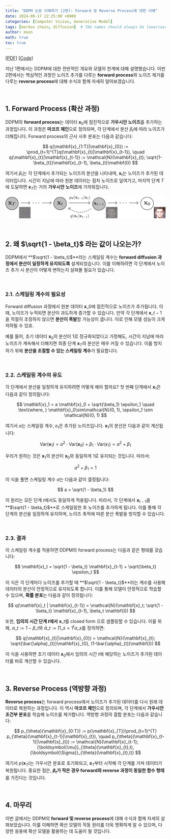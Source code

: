 ```yaml
---
title: "DDPM 논문 이해하기 (2편): Forward 및 Reverse Process에 대한 이해"  
date: 2024-09-17 22:25:00 +0900  
categories: [Computer Vision, Generative Model]  
tags: [markov chain, diffusion]  # TAG names should always be lowercase  
author: moon  
math: true  
toc: true  
---
```


[[PDF](https://arxiv.org/pdf/2006.11239)] [[Code](https://github.com/hojonathanho/diffusion)]

지난 1편에서는 DDPM에 대한 전반적인 개요와 모델의 한계에 대해 설명했습니다. 이번 2편에서는 핵심적인 과정인 노이즈 추가를 다루는 **forward process**와 노이즈 제거를 다루는 **reverse process**에 대해 수식과 함께 자세히 알아보겠습니다.

<br>

## 1. Forward Process (확산 과정)

DDPM의 **forward process**는 데이터 $\mathbf{x}_0$에 점진적으로 **가우시안 노이즈**를 추가하는 과정입니다. 이 과정은 **마코프 체인**으로 정의되며, 각 단계에서 분산 $\beta_t$에 따라 노이즈가 더해집니다. Forward process의 근사 사후 분포는 다음과 같습니다:

$$
q(\mathbf{x}_{1:T}|\mathbf{x}_{0}) := \prod_{t=1}^{T}q(\mathbf{x}_{t}|\mathbf{x}_{t-1}), \quad q(\mathbf{x}_{t}|\mathbf{x}_{t-1}) := \mathcal{N}(\mathbf{x}_{t}; \sqrt{1-\beta_{t}}\mathbf{x}_{t-1}, \beta_{t}\mathbf{I})
$$

여기서 $\beta_t$는 각 단계에서 추가되는 노이즈의 분산을 나타내며, $\mathbf{x}_t$는 노이즈가 추가된 데이터입니다. 시간이 지남에 따라 원본 데이터는 점차 노이즈로 덮여가고, 마지막 단계 $T$에 도달하면 $\mathbf{x}_T$는 거의 **가우시안 노이즈**에 가까워집니다.

![graphics - diffusion](/assets/img/ddpm/graphical-model.png)

<br>

## 2. 왜 $\sqrt{1 - \beta_t}$ 라는 값이 나오는가?

DDPM에서 **$\sqrt{1 - \beta_t}$**라는 스케일링 계수는 **forward diffusion 과정에서 분산이 일정하게 유지되도록** 설계되었습니다. 이를 이해하려면 각 단계에서 노이즈 추가 시 분산이 어떻게 변하는지 살펴볼 필요가 있습니다.

<br>

### 2.1. 스케일링 계수의 필요성

Forward diffusion 과정에서 원본 데이터 $\mathbf{x}\_0$에 점진적으로 노이즈가 추가됩니다. 이때, 노이즈가 누적되면 분산이 과도하게 증가할 수 있습니다. 만약 각 단계에서 $\mathbf{x}\_{t-1}$을 적절히 조정하지 않으면 **분산이 폭발**할 가능성이 큽니다. 이로 인해 모델 성능이 크게 저하될 수 있죠.

예를 들어, 초기 데이터 $\mathbf{x}_0$의 분산이 1로 정규화되었다고 가정해도, 시간이 지남에 따라 노이즈가 계속해서 더해지면 최종 단계 $\mathbf{x}_T$의 분산은 매우 커질 수 있습니다. 이를 방지하기 위해 **분산을 조절할 수 있는 스케일링 계수**가 필요합니다.

<br>

### 2.2. 스케일링 계수의 유도

각 단계에서 분산을 일정하게 유지하려면 어떻게 해야 할까요? 첫 번째 단계에서 $\mathbf{x}_1$은 다음과 같이 정의됩니다:

$$
\mathbf{x}_1 = a \mathbf{x}_0 + \sqrt{\beta_1} \epsilon_1 \quad \text{where, } \mathbf{x}_0\sim\mathcal{N}(0, 1), \epsilon_1 \sim \mathcal{N}(0, 1)
$$

여기서 $a$는 스케일링 계수, $\epsilon_1$은 추가된 노이즈입니다. $\mathbf{x}_1$의 분산은 다음과 같이 계산됩니다:

$$
\text{Var}(\mathbf{x}_1) = a^2 \cdot \text{Var}(\mathbf{x}_0) + \beta_1 \cdot \text{Var}(\epsilon_1) = a^2 + \beta_1
$$

우리가 원하는 것은 $\mathbf{x}_1$의 분산이 $\mathbf{x}_0$와 동일하게 1로 유지되는 것입니다. 따라서:

$$
a^2 + \beta_1 = 1
$$

이 식을 풀면 스케일링 계수 $a$는 다음과 같이 결정됩니다:

$$
a = \sqrt{1 - \beta_1}
$$

이 원리는 모든 단계 $t$에서도 동일하게 적용됩니다. 따라서, 각 단계에서 $\mathbf{x}_{t-1}$을 **$\sqrt{1 - \beta_t}$**로 스케일링한 후 노이즈를 추가하게 됩니다. 이를 통해 각 단계의 분산을 일정하게 유지하며, 노이즈 축적에 따른 분산 폭발을 방지할 수 있습니다.

<br>

### 2.3. 결과

이 스케일링 계수를 적용하면 DDPM의 forward process는 다음과 같은 형태를 갖습니다:

$$
\mathbf{x}_t = \sqrt{1 - \beta_t} \mathbf{x}_{t-1} + \sqrt{\beta_t} \epsilon_t
$$

이 식은 각 단계마다 노이즈를 추가할 때 **$\sqrt{1 - \beta_t}$**라는 계수를 사용해 데이터의 분산이 안정적으로 유지되도록 합니다. 이를 통해 모델이 안정적으로 학습할 수 있으며, **확률 분포**는 다음과 같이 정의됩니다:

$$
q(\mathbf{x}_t | \mathbf{x}_{t-1}) = \mathcal{N}(\mathbf{x}_t; \sqrt{1 - \beta_t} \mathbf{x}_{t-1}, \beta_t \mathbf{I})
$$

또한, **임의의 시간 단계 $t$에서** $\mathbf{x}\_t$를 closed form 으로 샘플링할 수 있습니다. 이를 위해, $\alpha\_t := 1-\beta\_t$와 $\bar{\alpha}\_t := \prod\_{s=1}^{t}\alpha\_s$를 정의하면:

$$
q(\mathbf{x}_{t}|\mathbf{x}_{0}) = \mathcal{N}(\mathbf{x}_{t}; \sqrt{\bar{\alpha}_{t}}\mathbf{x}_{0}, (1-\bar{\alpha}_{t})\mathbf{I})
$$

이 식을 사용하면 초기 데이터 $\mathbf{x}_0$에서 임의의 시간 $t$에 해당하는 노이즈가 추가된 데이터를 바로 계산할 수 있습니다.

<br>

## 3. Reverse Process (역방향 과정)

**Reverse process**는 forward process에서 노이즈가 추가된 데이터를 다시 원래 데이터로 복원하는 과정입니다. 이 역시 **마코프 체인**으로 정의되며, 각 단계에서 **가우시안 조건부 분포**를 학습해 노이즈를 제거합니다. 역방향 과정의 결합 분포는 다음과 같습니다:

$$
p_{\theta}(\mathbf{x}_{0:T}) := p(\mathbf{x}_{T})\prod_{t=1}^{T} p_{\theta}(\mathbf{x}_{t-1}|\mathbf{x}_{t}), \quad p_{\theta}(\mathbf{x}_{t-1}|\mathbf{x}_{t}) := \mathcal{N}(\mathbf{x}_{t-1}; {\boldsymbol{\mu}}_{\theta}(\mathbf{x}_{t},t), {\boldsymbol{\Sigma}}_{\theta}(\mathbf{x}_{t},t))
$$

여기서 $p(\mathbf{x}_T)$는 가우시안 분포로 초기화되고, $\mathbf{x}_T$부터 시작해 각 단계를 거쳐 데이터가 복원됩니다. 중요한 점은, **$\beta_t$가 작은 경우 forward와 reverse 과정이 동일한 함수 형태**를 가진다는 것입니다.

<br>

## 4. 마무리

이번 글에서는 DDPM의 **forward 및 reverse process**에 대해 수식과 함께 자세히 살펴보았습니다. 이를 이해하면 확산 모델의 작동 원리를 더욱 명확하게 알 수 있으며, 다양한 응용에 확산 모델을 활용하는 데 도움이 될 것입니다.